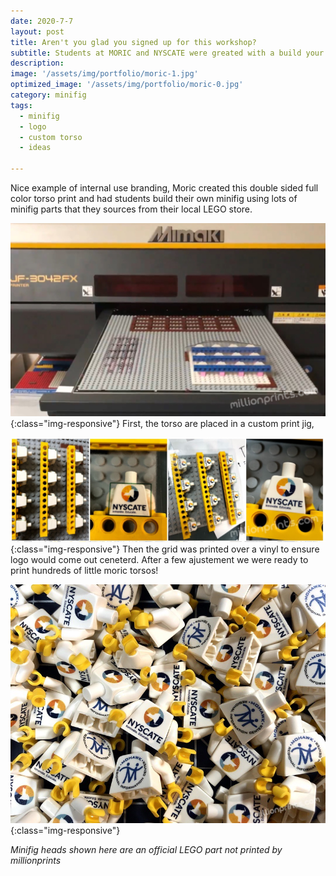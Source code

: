 ```yaml
---
date: 2020-7-7
layout: post
title: Aren't you glad you signed up for this workshop?
subtitle: Students at MORIC and NYSCATE were greated with a build your own minifig station. 
description: 
image: '/assets/img/portfolio/moric-1.jpg'
optimized_image: '/assets/img/portfolio/moric-0.jpg'
category: minifig
tags:
  - minifig
  - logo
  - custom torso
  - ideas
 
---
```


Nice example of internal use branding,  Moric created this double sided full color torso print and had students build their own minifig using lots of minifig parts that they sources from their local LEGO store.  

![other view](/assets/img/portfolio/moric-2.jpg){:class="img-responsive"}
First, the torso are placed in a custom print jig, 

![other view](/assets/img/portfolio/moric-3.jpg){:class="img-responsive"}
Then the grid was printed over a vinyl to ensure logo would come out ceneterd.  After a few ajustement we were ready to print hundreds of little moric torsos!

![other view](/assets/img/portfolio/moric-0.jpg){:class="img-responsive"}

<em> Minifig heads shown here are an official LEGO part not printed by millionprints </em>